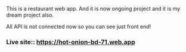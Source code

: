 This is a restaurant web app. And it is now ongoing project and it is my dream project also.

All API is not connected now so you can see just front end!

### Live site:: https://hot-onion-bd-71.web.app